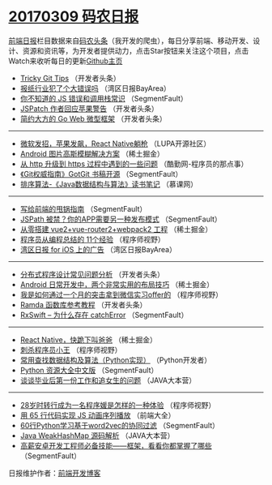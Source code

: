 # [20170309 码农日报](https://toutiao.qdkfweb.cn/date/2017/03/09)

[前端日报](https://qdkfweb.cn/c/news)栏目数据来自[码农头条](https://toutiao.qdkfweb.cn/)（我开发的爬虫），每日分享前端、移动开发、设计、资源和资讯等，为开发者提供动力，点击Star按钮来关注这个项目，点击Watch来收听每日的更新[Github主页](https://github.com/kujian/frontendDaily)
* [Tricky Git Tips](https://toutiao.qdkfweb.cn/29359.html) （开发者头条）
* [报纸行业犯了个大错误吗](https://toutiao.qdkfweb.cn/29308.html) （湾区日报BayArea）
* [你不知道的 JS 错误和调用栈常识](https://toutiao.qdkfweb.cn/29385.html) （SegmentFault）
* [JSPatch 作者回应苹果警告](https://toutiao.qdkfweb.cn/29360.html) （开发者头条）
* [简约大方的 Go Web 微型框架](https://toutiao.qdkfweb.cn/29361.html) （开发者头条）

***
* [微软发招，苹果发飙，React Native躺枪](https://toutiao.qdkfweb.cn/29351.html) （LUPA开源社区）
* [Android 图片高斯模糊解决方案](https://toutiao.qdkfweb.cn/29414.html) （稀土掘金）
* [从 http 升级到 https 过程中遇到的一些问题](https://toutiao.qdkfweb.cn/29407.html) （酷勤网-程序员的那点事）
* [《Git权威指南》GotGit 书稿开源](https://toutiao.qdkfweb.cn/29384.html) （SegmentFault）
* [排序算法-《Java数据结构与算法》读书笔记](https://toutiao.qdkfweb.cn/29325.html) （慕课网）

***
* [写给前端的甩锅指南](https://toutiao.qdkfweb.cn/29386.html) （SegmentFault）
* [JSPath 被禁？你的APP需要另一种发布模式](https://toutiao.qdkfweb.cn/29387.html) （SegmentFault）
* [从零搭建 vue2+vue-router2+webpack2 工程](https://toutiao.qdkfweb.cn/29413.html) （稀土掘金）
* [程序员从编程总结的 11个经验](https://toutiao.qdkfweb.cn/29392.html) （程序师视野）
* [湾区日报 for iOS 上的广告](https://toutiao.qdkfweb.cn/29329.html) （湾区日报BayArea）

***
* [分布式程序设计常见问题分析](https://toutiao.qdkfweb.cn/29362.html) （开发者头条）
* [Android 日常开发中，两个非常实用的布局技巧](https://toutiao.qdkfweb.cn/29415.html) （稀土掘金）
* [我是如何通过一个月的突击拿到微信实习offer的](https://toutiao.qdkfweb.cn/29393.html) （程序师视野）
* [Ramda 函数库参考教程](https://toutiao.qdkfweb.cn/29363.html) （开发者头条）
* [RxSwift &#8211; 为什么存在 catchError](https://toutiao.qdkfweb.cn/29380.html) （SegmentFault）

***
* [React Native，快跪下叫爸爸](https://toutiao.qdkfweb.cn/29416.html) （稀土掘金）
* [刺杀程序员小王](https://toutiao.qdkfweb.cn/29394.html) （程序师视野）
* [常用查找数据结构及算法（Python实现）](https://toutiao.qdkfweb.cn/29341.html) （Python开发者）
* [Python 资源大全中文版](https://toutiao.qdkfweb.cn/29381.html) （SegmentFault）
* [谈谈毕业后第一份工作和追女生的问题](https://toutiao.qdkfweb.cn/29354.html) （JAVA大本营）

***
* [28岁时转行成为一名程序媛是怎样的一种体验](https://toutiao.qdkfweb.cn/29395.html) （程序师视野）
* [用 65 行代码实现 JS 动画序列播放](https://toutiao.qdkfweb.cn/29342.html) （前端大全）
* [60行Python学习基于word2vec的协同过滤](https://toutiao.qdkfweb.cn/29382.html) （SegmentFault）
* [Java WeakHashMap 源码解析](https://toutiao.qdkfweb.cn/29355.html) （JAVA大本营）
* [高薪安卓开发工程师必备技能——框架，看看你都掌握了哪些](https://toutiao.qdkfweb.cn/29383.html) （SegmentFault）

日报维护作者：[前端开发博客](https://qdkfweb.cn/) 